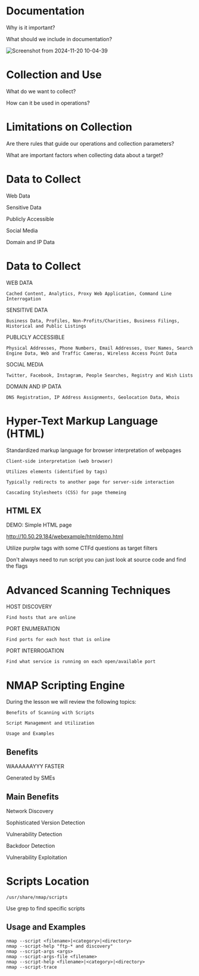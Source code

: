 # Documentation
Why is it important?

What should we include in documentation?


![Screenshot from 2024-11-20 10-04-39](https://github.com/user-attachments/assets/355c6bd6-4ac3-4f56-9495-053fcfca29b2)


# Collection and Use
What do we want to collect?

How can it be used in operations?

# Limitations on Collection
Are there rules that guide our operations and collection parameters?

What are important factors when collecting data about a target?

# Data to Collect
Web Data

Sensitive Data

Publicly Accessible

Social Media

Domain and IP Data

# Data to Collect
WEB DATA

	Cached Content, Analytics, Proxy Web Application, Command Line Interrogation

SENSITIVE DATA

	Business Data, Profiles, Non-Profits/Charities, Business Filings, Historical and Public Listings

PUBLICLY ACCESSIBLE

	Physical Addresses, Phone Numbers, Email Addresses, User Names, Search Engine Data, Web and Traffic Cameras, Wireless Access Point Data

SOCIAL MEDIA

	Twitter, Facebook, Instagram, People Searches, Registry and Wish Lists

DOMAIN AND IP DATA

	DNS Registration, IP Address Assignments, Geolocation Data, Whois

# Hyper-Text Markup Language (HTML)
Standardized markup language for browser interpretation of webpages

	Client-side interpretation (web browser)
	
	Utilizes elements (identified by tags)
	
	Typically redirects to another page for server-side interaction
	
	Cascading Stylesheets (CSS) for page themeing

##  HTML EX
DEMO: Simple HTML page



http://10.50.29.184/webexample/htmldemo.html

Utilize purplw tags with some CTFd questions as target filters


Don't always need to run script you can just look at source code and find the flags

# Advanced Scanning Techniques

HOST DISCOVERY

	Find hosts that are online

PORT ENUMERATION

	Find ports for each host that is online

PORT INTERROGATION

	Find what service is running on each open/available port

 # NMAP Scripting Engine
During the lesson we will review the following topics:



	Benefits of Scanning with Scripts

	Script Management and Utilization

	Usage and Examples

 ## Benefits 

 WAAAAAAYYY FASTER

 Generated by SMEs

## Main Benefits
Network Discovery

Sophisticated Version Detection

Vulnerability Detection

Backdoor Detection

Vulnerability Exploitation

# Scripts Location

	/usr/share/nmap/scripts

Use grep to find specific scripts


## Usage and Examples 
```
nmap --script <filename>|<category>|<directory>
nmap --script-help "ftp-* and discovery"
nmap --script-args <args>
nmap --script-args-file <filename>
nmap --script-help <filename>|<category>|<directory>
nmap --script-trace
```

